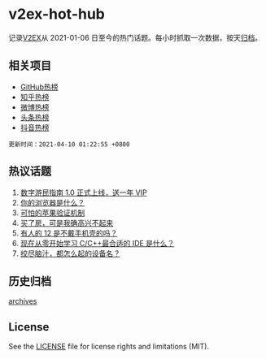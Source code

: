 # v2ex-hot-hub

 记录[V2EX](https://www.v2ex.com/)从 2021-01-06 日至今的热门话题。每小时抓取一次数据，按天[归档](archives)。
 
 ## 相关项目

- [GitHub热榜](https://github.com/snaildev/github-hot-hub)
- [知乎热榜](https://github.com/snaildev/zhihu-hot-hub)
- [微博热榜](https://github.com/snaildev/weibo-hot-hub)
- [头条热榜](https://github.com/snaildev/toutiao-hot-hub)
- [抖音热榜](https://github.com/snaildev/douyin-hot-hub)


 `更新时间：2021-04-10 01:22:55 +0800`

## 热议话题

1. [数字游民指南 1.0 正式上线，送一年 VIP](https://www.v2ex.com/t/769362)
1. [你的浏览器是什么？](https://www.v2ex.com/t/769433)
1. [可怕的苹果验证机制](https://www.v2ex.com/t/769272)
1. [买了房，可是我确高兴不起来](https://www.v2ex.com/t/769390)
1. [有人的 12 是不戴手机壳的吗？](https://www.v2ex.com/t/769377)
1. [现在从零开始学习 C/C++最合适的 IDE 是什么？](https://www.v2ex.com/t/769286)
1. [绞尽脑汁，都怎么起的设备名？](https://www.v2ex.com/t/769488)

## 历史归档

[archives](archives)

## License

See the [LICENSE](LICENSE) file for license rights and limitations (MIT).

